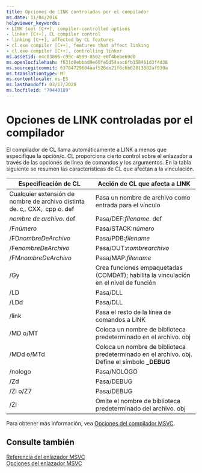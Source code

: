 ```yaml
---
title: Opciones de LINK controladas por el compilador
ms.date: 11/04/2016
helpviewer_keywords:
- LINK tool [C++], compiler-controlled options
- linker [C++], CL compiler control
- linking [C++], affected by CL features
- cl.exe compiler [C++], features that affect linking
- cl.exe compiler [C++], controlling linker
ms.assetid: e4c03896-c99c-4599-8502-e0f4bebe69d0
ms.openlocfilehash: f631d0ebbbd9e60fe5d54aac6fb158461d3f4d38
ms.sourcegitcommit: 63784729604aaf526de21f6c6b62813882af930a
ms.translationtype: MT
ms.contentlocale: es-ES
ms.lasthandoff: 03/17/2020
ms.locfileid: "79440109"
---
```

# <a name="compiler-controlled-link-options"></a>Opciones de LINK controladas por el compilador

El compilador de CL llama automáticamente a LINK a menos que especifique la opción/c. CL proporciona cierto control sobre el enlazador a través de las opciones de línea de comandos y los argumentos. En la tabla siguiente se resumen las características de CL que afectan a la vinculación.

|Especificación de CL|Acción de CL que afecta a LINK|
|----------------------|---------------------------------|
|Cualquier extensión de nombre de archivo distinta de. c,. CXX,. cpp o. def|Pasa un nombre de archivo como entrada para el vínculo|
|*nombre de archivo*. def|Pasa/DEF:*filename*. def|
|/F*número*|Pasa/STACK:*número*|
|/FD*nombreDeArchivo*|Pasa/PDB:*filename*|
|/Fe*nombreDeArchivo*|Pasa/OUT:*nombrearchivo*|
|/FM*nombreDeArchivo*|Pasa/MAP:*filename*|
|/Gy|Crea funciones empaquetadas (COMDAT); habilita la vinculación en el nivel de función|
|/LD|Pasa/DLL|
|/LDd|Pasa/DLL|
|/link|Pasa el resto de la línea de comandos a LINK|
|/MD o/MT|Coloca un nombre de biblioteca predeterminado en el archivo. obj|
|/MDd o/MTd|Coloca un nombre de biblioteca predeterminado en el archivo. obj. Define el símbolo **_DEBUG**|
|/nologo|Pasa/NOLOGO|
|/Zd|Pasa/DEBUG|
|/Zi o/Z7|Pasa/DEBUG|
|/Zl|Omite el nombre de biblioteca predeterminado del archivo. obj|

Para obtener más información, vea [Opciones del compilador MSVC](compiler-options.md).

## <a name="see-also"></a>Consulte también

[Referencia del enlazador MSVC](linking.md)<br/>
[Opciones del enlazador MSVC](linker-options.md)
